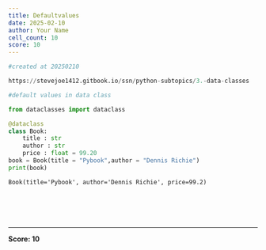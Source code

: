 ```yaml
---
title: Defaultvalues
date: 2025-02-10
author: Your Name
cell_count: 10
score: 10
---
```


```python
#created at 20250210
```


```python
https://stevejoe1412.gitbook.io/ssn/python-subtopics/3.-data-classes
```


```python
#default values in data class
```


```python
from dataclasses import dataclass
```


```python
@dataclass
class Book:
    title : str
    author : str
    price : float = 99.20
book = Book(title = "Pybook",author = "Dennis Richie")
print(book)
```

    Book(title='Pybook', author='Dennis Richie', price=99.2)



```python

```


```python

```


```python

```


```python

```


```python

```


---
**Score: 10**